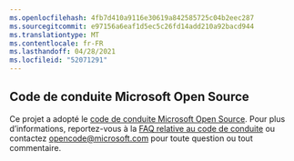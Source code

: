```yaml
---
ms.openlocfilehash: 4fb7d410a9116e30619a842585725c04b2eec287
ms.sourcegitcommit: e97156a6eaf1d5ec5c26fd14add210a92bacd944
ms.translationtype: MT
ms.contentlocale: fr-FR
ms.lasthandoff: 04/28/2021
ms.locfileid: "52071291"
---
```

## <a name="microsoft-open-source-code-of-conduct"></a>Code de conduite Microsoft Open Source
Ce projet a adopté le [code de conduite Microsoft Open Source](https://opensource.microsoft.com/codeofconduct/). Pour plus d’informations, reportez-vous à la [FAQ relative au code de conduite](https://opensource.microsoft.com/codeofconduct/faq/) ou contactez [opencode@microsoft.com](mailto:opencode@microsoft.com) pour toute question ou tout commentaire.